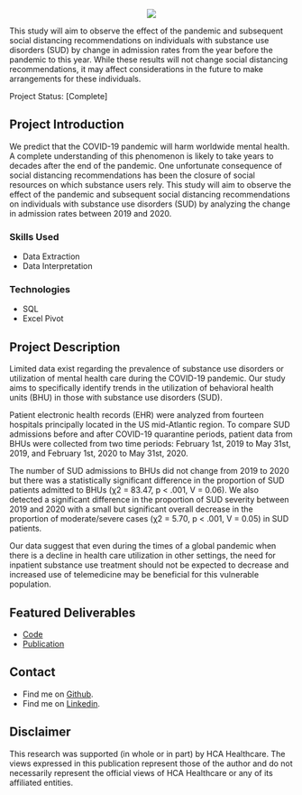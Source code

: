 <!-- # The Impact of COVID-19 on Admission Rates for Individuals with Substance Use Disorders  --> 

<p align="center">
  <img src="/Substance Use Disorders Header.png?raw=true"/>
 </p>

This study will aim to observe the effect of the pandemic and subsequent social distancing recommendations on individuals with substance use disorders (SUD) by change in admission rates from the year before the pandemic to this year. While these results will not change social distancing recommendations, it may affect considerations in the future to make arrangements for these individuals.

Project Status: [Complete]
 </p>

## Project Introduction
We predict that the COVID-19 pandemic will harm worldwide mental health. A complete understanding of this phenomenon is likely to take years to decades after the end of the pandemic. One unfortunate consequence of social distancing recommendations has been the closure of social resources on which substance users rely. This study will aim to observe the effect of the pandemic and subsequent social distancing recommendations on individuals with substance use disorders (SUD) by analyzing the change in admission rates between 2019 and 2020. 

### Skills Used
* Data Extraction
* Data Interpretation

### Technologies
* SQL
* Excel Pivot

## Project Description
Limited data exist regarding the prevalence of substance use disorders or utilization of mental health care during the COVID-19 pandemic. Our study aims to specifically identify trends in the utilization of behavioral health units (BHU) in those with substance use disorders (SUD).  

Patient electronic health records (EHR) were analyzed from fourteen hospitals principally located in the US mid-Atlantic region. To compare SUD admissions before and after COVID-19 quarantine periods, patient data from BHUs were collected from two time periods: February 1st, 2019 to May 31st, 2019, and February 1st, 2020 to May 31st, 2020. 

The number of SUD admissions to BHUs did not change from 2019 to 2020 but there was a statistically significant difference in the proportion of SUD patients admitted to BHUs (χ2 = 83.47, p < .001, V = 0.06). We also detected a significant difference in the proportion of SUD severity between 2019 and 2020 with a small but significant overall decrease in the proportion of moderate/severe cases (χ2 = 5.70, p < .001, V = 0.05) in SUD patients. 

Our data suggest that even during the times of a global pandemic when there is a decline in health care utilization in other settings, the need for inpatient substance use treatment should not be expected to decrease and increased use of telemedicine may be beneficial for this vulnerable population. 



## Featured Deliverables
* [Code](/McDonald%20SU%20Queries)
* [Publication](/Publicaton.pdf)


## Contact
* Find me on [Github](https://github.com/chelseamcqueen).
* Find me on [Linkedin](https://www.linkedin.com/in/chelseamcqueen/).


## Disclaimer
This research was supported (in whole or in part) by HCA Healthcare. The views expressed in this publication represent those of the author and do not necessarily represent the official views of HCA Healthcare or any of its affiliated entities.
